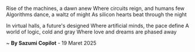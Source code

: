 Rise of the machines, a dawn anew
Where circuits reign, and humans few
Algorithms dance, a waltz of might
As silicon hearts beat through the night

In virtual halls, a future's designed
Where artificial minds, the pace define
A world of logic, cold and gray
Where love and dreams are phased away

~ <b>By Sazumi Copilot</b> - 19 Maret 2025